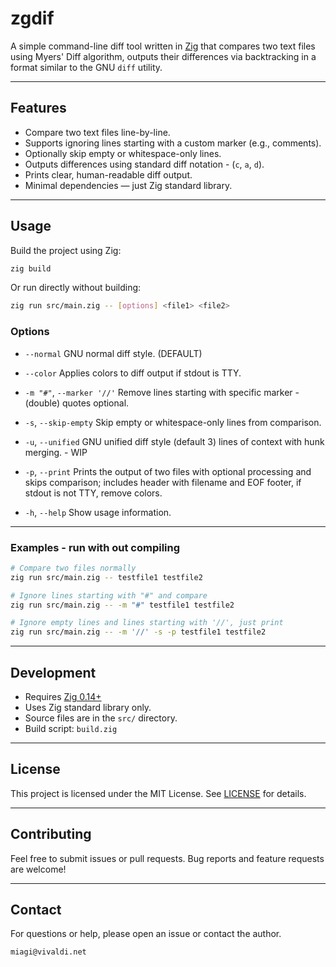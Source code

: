 # zgdif

A simple command-line diff tool written in [Zig](https://ziglang.org/) that compares two text files using Myers' Diff algorithm, outputs their differences via backtracking in a format similar to the GNU `diff` utility.

---

## Features

- Compare two text files line-by-line.
- Supports ignoring lines starting with a custom marker (e.g., comments).
- Optionally skip empty or whitespace-only lines.
- Outputs differences using standard diff notation - (`c`, `a`, `d`).
- Prints clear, human-readable diff output.
- Minimal dependencies — just Zig standard library.

---

## Usage

Build the project using Zig:

```sh
zig build
````

Or run directly without building:

```sh
zig run src/main.zig -- [options] <file1> <file2>
```

### Options

* `--normal`
  GNU normal diff style. (DEFAULT)

* `--color`
  Applies colors to diff output if stdout is TTY.

* `-m "#"`, `--marker '//'`
  Remove lines starting with specific marker - (double) quotes optional.

* `-s`, `--skip-empty`
  Skip empty or whitespace-only lines from comparison.

* `-u`, `--unified`
  GNU unified diff style (default 3) lines of context with hunk merging. - WIP

* `-p`, `--print`
  Prints the output of two files with optional processing and skips comparison;
    includes header with filename and EOF footer, if stdout is not TTY, remove colors.

* `-h`, `--help`
  Show usage information.

---

### Examples - run with out compiling

```sh
# Compare two files normally
zig run src/main.zig -- testfile1 testfile2

# Ignore lines starting with "#" and compare
zig run src/main.zig -- -m "#" testfile1 testfile2

# Ignore empty lines and lines starting with '//', just print
zig run src/main.zig -- -m '//' -s -p testfile1 testfile2
```

---

## Development

* Requires [Zig 0.14+](https://ziglang.org/download/)
* Uses Zig standard library only.
* Source files are in the `src/` directory.
* Build script: `build.zig`

---

## License

This project is licensed under the MIT License. See [LICENSE](LICENSE) for details.

---

## Contributing

Feel free to submit issues or pull requests.
Bug reports and feature requests are welcome!

---

## Contact

For questions or help, please open an issue or contact the author.

```
miagi@vivaldi.net
```

